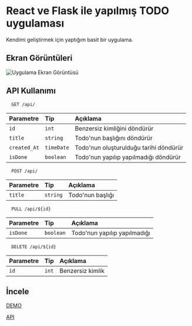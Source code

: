 
# React ve Flask ile yapılmış TODO uygulaması

Kendimi geliştirmek için yaptığım basit bir uygulama.


## Ekran Görüntüleri

![Uygulama Ekran Görüntüsü](https://media.discordapp.net/attachments/426444040393850881/1074346003882311740/todo.png)

  
## API Kullanımı

```http
  GET /api/
```

| Parametre | Tip     | Açıklama                       |
| :-------- | :------- | :-------------------------------- |
| `id`      | `int` | Benzersiz kimliğini döndürür|
| `title`      | `string` | Todo'nun başlığını döndürür|
| `created_At`      | `timeDate` | Todo'nun oluşturulduğu tarihi döndürür|
| `isDone`      | `boolean` | Todo'nun yapılıp yapılmadığı döndürür|


```http
  POST /api/
```

| Parametre | Tip     | Açıklama                       |
| :-------- | :------- | :-------------------------------- |
| `title`      | `string` | Todo'nun başlığı|

```http
  PULL /api/${id}
```

| Parametre | Tip     | Açıklama                       |
| :-------- | :------- | :-------------------------------- |
| `isDone`      | `boolean` | Todo'nun yapılıp yapılmadığı|


```http
  DELETE /api/${id}
```

| Parametre | Tip     | Açıklama                       |
| :-------- | :------- | :-------------------------------- |
| `id`      | `int` | Benzersiz kimlik|


  
## İncele

[DEMO](https://flask-react-todoapp.vercel.app/)

[API](https://flask-react-todoapp.b2neren.repl.co/api)
  
